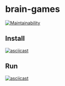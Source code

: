 # brain-games
[![Maintainability](https://api.codeclimate.com/v1/badges/e0e79a50d951c274fdde/maintainability)](https://codeclimate.com/github/fakendzon/project-lvl1-s372/maintainability)

## Install
[![asciicast](https://asciinema.org/a/1cqDdFmKLu84b0MY0PEjBgj5r.png)](https://asciinema.org/a/1cqDdFmKLu84b0MY0PEjBgj5r?speed=4&size=medium)

## Run
[![asciicast](https://asciinema.org/a/nhmQBHVnSNEjYOOZCgxIm1Ayf.png)](https://asciinema.org/a/nhmQBHVnSNEjYOOZCgxIm1Ayf?speed=2&size=medium)

